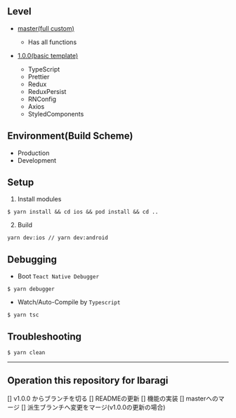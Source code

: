 ## Level
- [master(full custom)](https://github.com/iba-ragi/ReactNativeFullCustom)
  - Has all functions 
  
- [1.0.0(basic template)](https://github.com/iba-ragi/ReactNativeFullCustom/tree/level_1.0.0)
  - TypeScript
  - Prettier
  - Redux
  - ReduxPersist
  - RNConfig
  - Axios
  - StyledComponents

## Environment(Build Scheme)
- Production
- Development

## Setup
1. Install modules
```shell
$ yarn install && cd ios && pod install && cd ..  
```
2. Build
```shell
yarn dev:ios // yarn dev:android
```

## Debugging
- Boot `Teact Native Debugger`
```shell
$ yarn debugger
```

- Watch/Auto-Compile by `Typescript`
```shell
$ yarn tsc
```

## Troubleshooting
```shell
$ yarn clean
```

----

## Operation this repository for Ibaragi
[] v1.0.0 からブランチを切る
[] READMEの更新
[] 機能の実装
[] masterへのマージ
[] 派生ブランチへ変更をマージ(v1.0.0の更新の場合)
